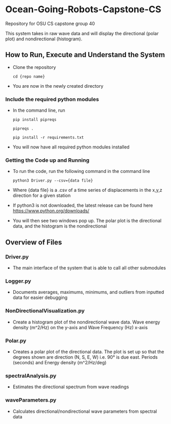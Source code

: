 # Ocean-Going-Robots-Capstone-CS
Repository for OSU CS capstone group 40

This system takes in raw wave data and will display the directional (polar plot) and nondirectional (histogram). 

## How to Run, Execute and Understand the System
 - Clone the repository

      `cd {repo name}`
 - You are now in the newly created directory

### Include the required python modules
 - In the command line, run 
 
     `pip install pipreqs`
     
     `pipreqs .`
     
     `pip install -r requirements.txt`
 
 - You will now have all required python modules installed

### Getting the Code up and Running
  - To run the code, run the following command in the command line
  
      `python3 Driver.py --csv={data file}`
      
  - Where {data file} is a .csv of a time series of displacements in the x,y,z direction for a given station
  - If python3 is not downloaded, the latest release can be found here https://www.python.org/downloads/
  - You will then see two windows pop up. The polar plot is the directional data, and the histogram is the nondirectional

## Overview of Files

### Driver.py
 - The main interface of the system that is able to call all other submodules

### Logger.py
- Documents averages, maximums, minimums, and outliers from inputted data for easier debugging

### NonDirectionalVisualization.py
- Create a histogram plot of the nondirectional wave data. Wave energy density (m^2/Hz) on the y-axis and Wave Frequency (Hz) x-axis

### Polar.py
- Creates a polar plot of the directional data. The plot is set up so that the degrees shown are direction (N, S, E, W) i.e. 90° is due east. Periods (seconds) and Energy density (m^2/Hz/deg)

### spectralAnalysis.py
- Estimates the directional spectrum from wave readings

### waveParameters.py
- Calculates directional/nondirectional wave parameters from spectral data

